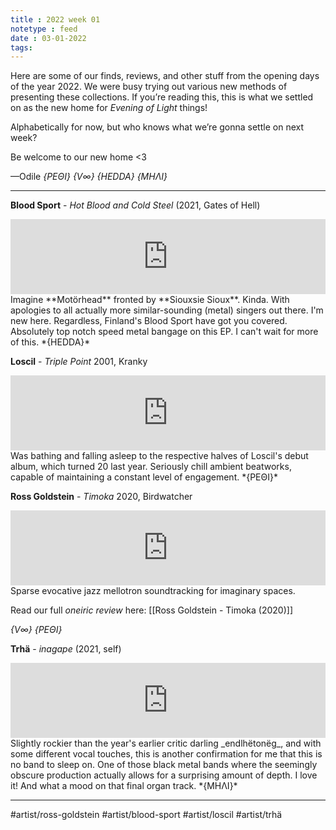```yaml
---
title : 2022 week 01
notetype : feed
date : 03-01-2022
tags: 
---
```


Here are some of our finds, reviews, and other stuff from the opening days of the year 2022. We were busy trying out various new methods of presenting these collections. If you’re reading this, this is what we settled on as the new home for *Evening of Light* things!

Alphabetically for now, but who knows what we’re gonna settle on next week?

Be welcome to our new home <3

—Odile 
*{ΡΕΘΙ}* *{V∞}* *{HEDDA} {ΜΗΛΙ}*

---

**Blood Sport** - _Hot Blood and Cold Steel_
(2021, Gates of Hell)
<iframe style="border: 0; width: 100%; height: 120px;" src="https://bandcamp.com/EmbeddedPlayer/album=2447624350/size=large/bgcol=333333/linkcol=0f91ff/tracklist=false/artwork=small/transparent=true/" seamless><a href="https://bloodsportz.bandcamp.com/album/hot-blood-and-cold-steel">HOT BLOOD AND COLD STEEL by BLOOD SPORT</a></iframe>
Imagine **Motörhead** fronted by **Siouxsie Sioux**. Kinda. With apologies to all actually more similar-sounding (metal) singers out there. I'm new here. 
Regardless, Finland's Blood Sport have got you covered. Absolutely top notch speed metal bangage on this EP. I can't wait for more of this.
*{HEDDA}*

**Loscil** - *Triple Point*
2001, Kranky
<iframe style="border: 0; width: 100%; height: 120px;" src="https://bandcamp.com/EmbeddedPlayer/album=2999541587/size=large/bgcol=333333/linkcol=0f91ff/tracklist=false/artwork=small/transparent=true/" seamless><a href="https://loscil.bandcamp.com/album/triple-point">Triple Point by loscil</a></iframe>
Was bathing and falling asleep to the respective halves of Loscil's debut album, which turned 20 last year. Seriously chill ambient beatworks, capable of maintaining a constant level of engagement.
*{ΡΕΘΙ}*

**Ross Goldstein** - *Timoka*
2020, Birdwatcher
<iframe style="border: 0; width: 100%; height: 120px;" src="https://bandcamp.com/EmbeddedPlayer/album=108105/size=large/bgcol=333333/linkcol=2ebd35/tracklist=false/artwork=small/transparent=true/" seamless><a href="https://rossgoldstein.bandcamp.com/album/timoka">Timoka by Ross Goldstein</a></iframe>
Sparse evocative jazz mellotron soundtracking for imaginary spaces.

Read our full *oneiric review* here: [[Ross Goldstein - Timoka (2020)]]

*{V∞}* *{ΡΕΘΙ}*

**Trhä** - _inagape_
(2021, self)
<iframe style="border: 0; width: 100%; height: 120px;" src="https://bandcamp.com/EmbeddedPlayer/album=911121492/size=large/bgcol=333333/linkcol=4ec5ec/tracklist=false/artwork=small/transparent=true/" seamless><a href="https://trha.bandcamp.com/album/inagape">inagape by Trhä</a></iframe>
Slightly rockier than the year's earlier critic darling _endlhëtonëg_, and with some different vocal touches, this is another confirmation for me that this is no band to sleep on. One of those black metal bands where the seemingly obscure production actually allows for a surprising amount of depth. I love it! And what a mood on that final organ track.
*{ΜΗΛΙ}*

---

#artist/ross-goldstein #artist/blood-sport #artist/loscil #artist/trhä